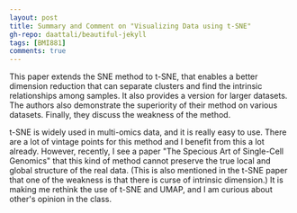 ```yaml
---
layout: post
title: Summary and Comment on "Visualizing Data using t-SNE"
gh-repo: daattali/beautiful-jekyll
tags: [BMI881]
comments: true
---
```


This paper extends the SNE method to t-SNE, that enables a better dimension reduction that can separate clusters and find the intrinsic relationships among samples. It also 
provides a version for larger datasets. The authors also demonstrate the superiority of their method on various datasets. Finally, they discuss the weakness of the method.

t-SNE is widely used in multi-omics data, and it is really easy to use. There are a lot of vintage points for this method and I benefit from this a lot already. However, 
recently, I see a paper "The Specious Art of Single-Cell Genomics" that this kind of method cannot preserve the true local and global structure of the real data. (This is also
mentioned in the t-SNE paper that one of the weakness is that there is curse of intrinsic dimension.) It is making me rethink the use of t-SNE and UMAP, and I am curious about
other's opinion in the class.
